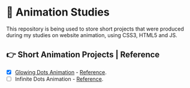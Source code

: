# 🧐 Animation Studies

This repository is being used to store short projects that were produced during my studies on website animation, using CSS3, HTML5 and JS.

## 👉 Short Animation Projects | Reference

- [x] [Glowing Dots Animation](./glowing-dots) - [Reference](https://www.youtube.com/watch?v=fEyjfeRhUK8).
- [ ] Infinite Dots Animation - [Reference](https://www.youtube.com/watch?v=dxquAfnHhqg).